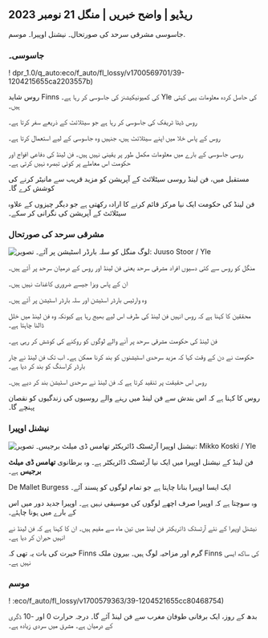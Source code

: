 ## ریڈیو \| واضح خبریں \| منگل 21 نومبر 2023

جاسوسی مشرقی سرحد کی صورتحال۔ نیشنل اوپیرا۔ موسم.

### جاسوسی۔

! dpr_1.0/q_auto:eco/f_auto/fl_lossy/v1700569701/39-1204215655ca2203557b)

روس شاید Finns کی کمیونیکیشنز کی جاسوسی کر رہا ہے۔ Yle کی حاصل کردہ معلومات یہی کہتی ہیں۔

روس ڈیٹا ٹریفک کی جاسوسی کر رہا ہے جو سیٹلائٹ کے ذریعے سفر کرتا ہے۔

روس کے پاس خلا میں اپنے سیٹلائٹ ہیں، جنہیں وہ جاسوسی کے لیے استعمال کرتا ہے۔

روسی جاسوسی کے بارے میں معلومات مکمل طور پر یقینی نہیں ہیں۔ فن لینڈ کی دفاعی افواج اور حکومت اس معاملے پر کوئی تبصرہ نہیں کرتی ہے۔

مستقبل میں، فن لینڈ روسی سیٹلائٹ کے آپریشن کو مزید قریب سے مانیٹر کرنے کی کوشش کرے گا۔

فن لینڈ کی حکومت ایک نیا مرکز قائم کرنے کا ارادہ رکھتی ہے جو دیگر چیزوں کے علاوہ سیٹلائٹ کے آپریشن کی نگرانی کر سکے۔

### مشرقی سرحد کی صورتحال

![لوگ منگل کو سلہ بارڈر اسٹیشن پر آئے۔ تصویر: Juuso Stoor / Yle](https://images.cdn.yle.fi/image/upload/c_crop,h_2515,w_4470,x_0,y_0/ar_1.777777777777777,c_fill,g_faces,h_675,h/1201,c_fillq_auto:eco/f_auto/fl_lossy/v1700575368/39-1203513655b5b4d432e9)

منگل کو روس سے کئی دسیوں افراد مشرقی سرحد یعنی فن لینڈ اور روس کے درمیان سرحد پر آئے ہیں۔

ان کے پاس ویزا جیسے ضروری کاغذات نہیں ہیں۔

وہ وارٹیس بارڈر اسٹیشن اور سلہ بارڈر اسٹیشن پر آئے ہیں۔

محققین کا کہنا ہے کہ روس انہیں فن لینڈ کی طرف اس لیے بھیج رہا ہے کیونکہ وہ فن لینڈ میں خلل ڈالنا چاہتا ہے۔

فن لینڈ کی حکومت مشرقی سرحد پر آنے والے لوگوں کو روکنے کی کوشش کر رہی ہے۔

حکومت نے دن کے وقت کہا کہ مزید سرحدی اسٹیشنوں کو بند کرنا ممکن ہے۔ اب تک فن لینڈ نے چار بارڈر کراسنگ کو بند کر دیا ہے۔

روس اس حقیقت پر تنقید کرتا ہے کہ فن لینڈ نے سرحدی اسٹیشن بند کر دیے ہیں۔

روس کا کہنا ہے کہ اس بندش سے فن لینڈ میں رہنے والے روسیوں کی زندگیوں کو نقصان پہنچے گا۔

### نیشنل اوپیرا

![نیشنل اوپیرا آرٹسٹک ڈائریکٹر تھامس ڈی میلٹ برجیس۔ تصویر: Mikko Koski / Yle](https://images.cdn.yle.fi/image/upload/c_crop,h_3078,w_5472,x_0,y_570/ar_1.777777777777777,c_fill,g_faces,h/17_15,h/17_15q_auto:eco/f_auto/fl_lossy/v1699350873/39-1196938654a091844d91)

فن لینڈ کے نیشنل اوپیرا میں ایک نیا آرٹسٹک ڈائریکٹر ہے۔ وہ برطانوی **تھامس ڈی میلٹ برجیس** ہے۔

De Mallet Burgess ایک ایسا اوپیرا بنانا چاہتا ہے جو تمام لوگوں کو پسند آئے۔

وہ سوچتا ہے کہ اوپیرا صرف اچھے لوگوں کی موسیقی نہیں ہے۔ اوپیرا جدید دور میں اس کے بارے میں ہونا چاہئے۔

نیشنل اوپیرا کے نئے آرٹسٹک ڈائریکٹر فن لینڈ میں تین ماہ سے مقیم ہیں۔ ان کا کہنا ہے کہ فن لینڈ نے انہیں حیران کر دیا ہے۔

حیرت کی بات یہ تھی کہ Finns گرم اور مزاحیہ لوگ ہیں۔ بیرون ملک Finns کی ساکھ ایسی نہیں ہے۔

### موسم

! :eco/f_auto/fl_lossy/v1700579363/39-1204521655cc80468754)

بدھ کے روز، ایک برفانی طوفان مغرب سے فن لینڈ آئے گا۔ درجہ حرارت 0 اور -10 ڈگری کے درمیان ہے۔ مشرق میں سردی زیادہ ہے۔